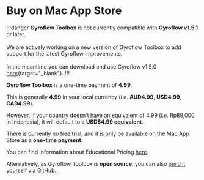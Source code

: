 # Buy on Mac App Store

!!!danger
**Gyroflow Toolbox** is not currently compatible with **Gyroflow v1.5.1** or later.<br />
<br />
We are actively working on a new version of Gyroflow Toolbox to add support for the latest Gyroflow improvements.<br />
<br />
In the meantime you can download and use Gyroflow v1.5.0 [here](https://github.com/gyroflow/gyroflow/releases/tag/v1.5.0){target="_blank"}.
!!!

**Gyroflow Toolbox** is a one-time payment of **4.99**.

This is generally **4.99** in your local currency (i.e. **AUD4.99**, **USD4.99**, **CAD4.99**).

However, if your country doesn't have an equivalent of 4.99 (i.e. Rp89,000 in Indonesia), it will default to a **USD$4.99 equivalent**.

There is currently no free trial, and it is only be available on the Mac App Store as a **one-time payment**.

You can find information about Educational Pricing [here](https://gyroflowtoolbox.io/educational/).

Alternatively, as Gyroflow Toolbox is **open source**, you can also [build it yourself via GitHub](https://github.com/latenitefilms/GyroflowToolbox).